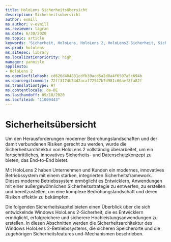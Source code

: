 ```yaml
---
title: HoloLens Sicherheitsübersicht
description: Sicherheitsübersicht
author: evmill
ms.author: v-evmill
ms.reviewer: tagran
ms.date: 6/30/2020
ms.topic: article
keywords: 'Sicherheit, HoloLens, HoloLens 2, HoloLens2 Sicherheit, Sicherheitsübersicht '
ms.prod: hololens
ms.sitesec: library
ms.localizationpriority: high
manager: yannisle
appliesto:
- HoloLens 2
ms.openlocfilehash: cd626d404831cdfb39acd5a2d8a4f6507a5c694b
ms.sourcegitcommit: 72ff3174b34d2acaf72547b7d981c66aef8fa82f
ms.translationtype: HT
ms.contentlocale: de-DE
ms.lasthandoff: 09/10/2020
ms.locfileid: "11009443"
---
```

# Sicherheitsübersicht

Um den Herausforderungen moderner Bedrohungslandschaften und der damit verbundenen Risiken gerecht zu werden, wurde die Sicherheitsarchitektur von HoloLens 2 vollständig überarbeitet, um ein fortschrittliches, innovatives Sicherheits- und Datenschutzkonzept zu bieten, das End-to-End bietet.

Mit HoloLens 2 haben Unternehmen und Kunden ein modernes, innovatives Betriebssystem mit einem starken, integrierten Sicherheitsframework. Dieses moderne Betriebssystem ermöglicht es Entwicklern, Anwendungen mit einer außergewöhnlichen Sicherheitsstrategie zu entwerfen, zu erstellen und bereitzustellen, um eine komplexe Bedrohungslandschaft und deren Risiken effektiv zu bekämpfen. 

Die folgenden Sicherheitskapitel bieten einen Überblick über die sich entwickelnde Windows HoloLens 2-Sicherheit, die es Entwicklern ermöglicht, erfolgreichere und sicherere Hochleistungsanwendungen zu erstellen. In diesen Abschnitten werden die Sicherheitsarchitektur des Windows HoloLens 2-Betriebssystems, die sicheren Speicherorte und die zugehörigen Sicherheitsfeatures und-Mechanismen beschrieben.
